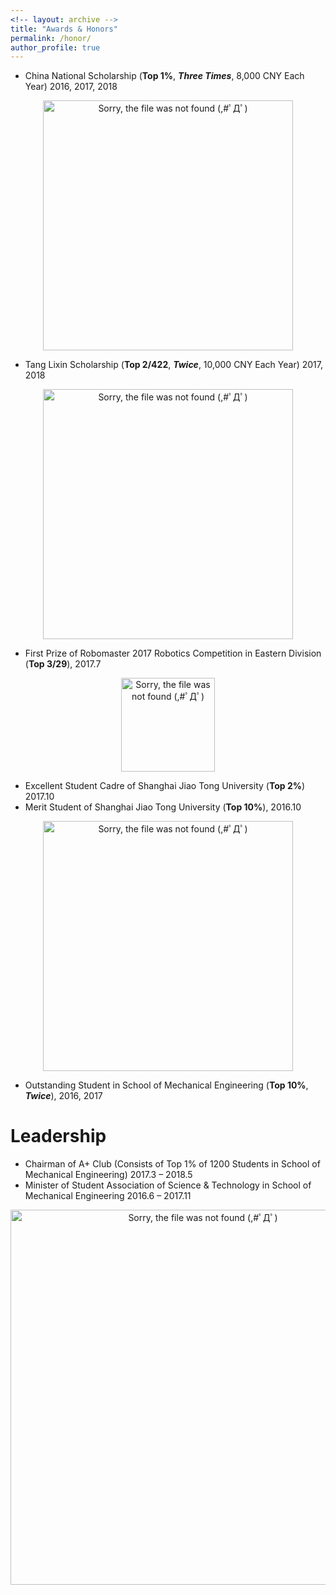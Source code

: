 ```yaml
---
<!-- layout: archive -->
title: "Awards & Honors"
permalink: /honor/
author_profile: true
---
```

* China National Scholarship (**Top 1%**, ***Three Times***, 8,000 CNY Each Year)	2016, 2017, 2018
<div>
  <p align="center">
  <img src="https://raw.githubusercontent.com/Wenbin-Xu/Wenbin-Xu.github.io/master/images/National_Scholarship.jpg?raw=true" alt="Sorry, the file was not found (,#ﾟДﾟ)  " style="width: 400px;"/> 
</p>
 <!-- <p  align="center">Fig.2 Scene-motion Perception Framework</p>-->
 </div>
 
* Tang Lixin Scholarship (**Top 2/422**, ***Twice***, 10,000 CNY Each Year)	2017, 2018
<div>
  <p align="center">
  <img src="https://raw.githubusercontent.com/Wenbin-Xu/Wenbin-Xu.github.io/master/images/Tang_lixin.jpg?raw=true" alt="Sorry, the file was not found (,#ﾟДﾟ)  " style="width: 400px;"/> 
</p>
 <!-- <p  align="center">Fig.2 Scene-motion Perception Framework</p>-->
 </div>

* First Prize of Robomaster 2017 Robotics Competition in Eastern Division (**Top 3/29**), 2017.7
<div>
  <p align="center">
  <img src="https://raw.githubusercontent.com/Wenbin-Xu/Wenbin-Xu.github.io/master/images/Robomaster.jpg?raw=true" alt="Sorry, the file was not found (,#ﾟДﾟ)  " style="width: 150px;"/> 
</p>
 <!-- <p  align="center">Fig.2 Scene-motion Perception Framework</p>-->
 </div>
 
* Excellent Student Cadre of Shanghai Jiao Tong University (**Top 2%**)	2017.10
* Merit Student of Shanghai Jiao Tong University (**Top 10%**), 2016.10

<div>
  <p align="center">
  <img src="https://raw.githubusercontent.com/Wenbin-Xu/Wenbin-Xu.github.io/master/images/Merit_Student.jpg?raw=true" alt="Sorry, the file was not found (,#ﾟДﾟ)  " style="width: 400px;"/> 
</p>
 <!-- <p  align="center">Fig.2 Scene-motion Perception Framework</p>-->
 </div>
 
* Outstanding Student in School of Mechanical Engineering (**Top 10%**, ***Twice***), 2016, 2017

# Leadership
* Chairman of A+ Club (Consists of Top 1% of 1200 Students in School of Mechanical Engineering)  2017.3 – 2018.5
* Minister of Student Association of Science & Technology in School of Mechanical Engineering  2016.6 – 2017.11

<div>
  <p align="center">
  <img src="https://raw.githubusercontent.com/Wenbin-Xu/Wenbin-Xu.github.io/master/images/Service.jpg?raw=true" alt="Sorry, the file was not found (,#ﾟДﾟ)  " style="width: 600px;"/> 
</p>
 <!-- <p  align="center">Fig.2 Scene-motion Perception Framework</p>-->
 </div>


